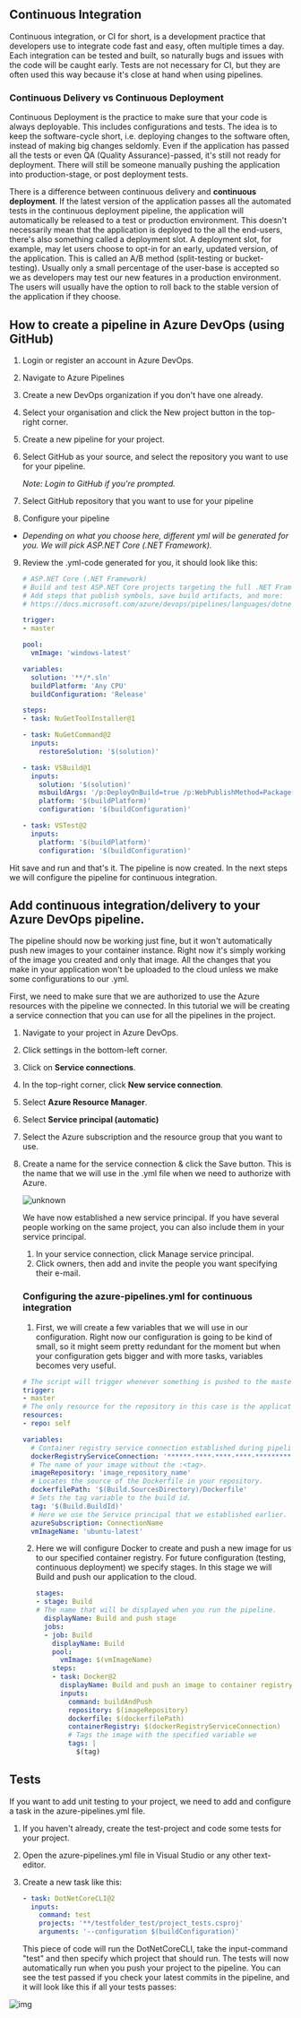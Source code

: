 ## Continuous Integration

Continuous integration, or CI for short, is a development practice that developers use to integrate code fast and easy, often multiple times a day. Each integration can be tested and built, so naturally bugs and issues with the code will be caught early. Tests are not necessary for CI, but they are often used this way because it's close at hand when using pipelines. 

### Continuous Delivery vs Continuous Deployment

Continuous Deployment is the practice to make sure that your code is always deployable. This includes configurations and tests. The idea is to keep the software-cycle short, i.e. deploying changes to the software often, instead of making big changes seldomly. Even if the application has passed all the tests or even QA (Quality Assurance)-passed, it's still not ready for deployment. There will still be someone manually pushing the application into production-stage, or post deployment tests. 

There is a difference between continuous delivery and **continuous deployment**. If the latest version of the application passes all the automated tests in the continuous deployment pipeline, the application will automatically be released to a test or production environment. This doesn't necessarily mean that the application is deployed to the all the end-users, there's also something called a deployment slot. A deployment slot, for example, may let users choose to opt-in for an early, updated version, of the application. This is called an A/B method (split-testing or bucket-testing). Usually only a small percentage of the user-base is accepted so we as developers may test our new features in a production environment. The users will usually have the option to roll back to the stable version of the application if they choose. 


## How to create a pipeline in Azure DevOps (using GitHub)

1. Login or register an account in Azure DevOps.

2. Navigate to Azure Pipelines

3. Create a new DevOps organization if you don't have one already.

4. Select your organisation and click the New project button in the top-right corner.

5. Create a new pipeline for your project.

6. Select GitHub as your source, and select the repository you want to use for your pipeline.

   *Note: Login to GitHub if you're prompted.*

7. Select GitHub repository that you want to use for your pipeline

8. Configure your pipeline

- *Depending on what you choose here, different yml will be generated for you. We will pick ASP.NET Core (.NET Framework).*

9. Review the .yml-code generated for you, it should look like this: 
   
   ```yaml
   # ASP.NET Core (.NET Framework)
   # Build and test ASP.NET Core projects targeting the full .NET Framework.
   # Add steps that publish symbols, save build artifacts, and more:
   # https://docs.microsoft.com/azure/devops/pipelines/languages/dotnet-core
   
   trigger:
   - master
   
   pool:
     vmImage: 'windows-latest'
   
   variables:
     solution: '**/*.sln'
     buildPlatform: 'Any CPU'
     buildConfiguration: 'Release'
   
   steps:
   - task: NuGetToolInstaller@1
   
   - task: NuGetCommand@2
     inputs:
       restoreSolution: '$(solution)'
   
   - task: VSBuild@1
     inputs:
       solution: '$(solution)'
       msbuildArgs: '/p:DeployOnBuild=true /p:WebPublishMethod=Package /p:PackageAsSingleFile=true /p:SkipInvalidConfigurations=true /p:DesktopBuildPackageLocation="$(build.artifactStagingDirectory)\WebApp.zip" /p:DeployIisAppPath="Default Web Site"'
       platform: '$(buildPlatform)'
       configuration: '$(buildConfiguration)'
   
   - task: VSTest@2
     inputs:
       platform: '$(buildPlatform)'
       configuration: '$(buildConfiguration)'
   
   ```
   
   

Hit save and run and that's it. The pipeline is now created. In the next steps we will configure the pipeline for continuous integration. 

## Add continuous integration/delivery to your Azure DevOps pipeline.

The pipeline should now be working just fine, but it won't automatically push new images to your container instance. Right now it's simply working of the image you created and only that image. All the changes that you make in your application won't be uploaded to the cloud unless we make some configurations to our .yml. 

First, we need to make sure that we are authorized to use the Azure resources with the pipeline we connected. In this tutorial we will be creating a service connection that you can use for all the pipelines in the project. 

1. Navigate to your project in Azure DevOps. 

2. Click settings in the bottom-left corner. 

3. Click on **Service connections**.

4. In the top-right corner, click **New service connection**.

5. Select **Azure Resource Manager**.

6. Select **Service principal (automatic)**

7. Select the Azure subscription and the resource group that you want to use.

8. Create a name for the service connection & click the Save button. This is the name that we will use in the .yml file when we need to authorize with Azure. 

   ![unknown](C:\Users\Greattech\Documents\GitHub\blog-b04\img\unknown.png)

   We have now established a new service principal. If you have several people working on the same project, you can also include them in your service principal. 

   1. In your service connection, click Manage service principal.
   2. Click owners, then add and invite the people you want specifying their e-mail. 

   ### Configuring the azure-pipelines.yml for continuous integration

   1. First, we will create a few variables that we will use in our configuration. Right now our configuration is going to be kind of small, so it might seem pretty redundant for the moment but when your configuration gets bigger and with more tasks, variables becomes very useful. 

   ```yaml
   # The script will trigger whenever something is pushed to the master bransch. 
   trigger:
   - master
   # The only resource for the repository in this case is the application. 
   resources:
   - repo: self
   
   variables:
     # Container registry service connection established during pipeline creation
     dockerRegistryServiceConnection: '******-****-****-****-*********'
     # The name of your image without the :<tag>. 
     imageRepository: 'image_repository_name'
     # Locates the source of the Dockerfile in your repository. 
     dockerfilePath: '$(Build.SourcesDirectory)/Dockerfile'
     # Sets the tag variable to the build id.
     tag: '$(Build.BuildId)'
     # Here we use the Service principal that we established earlier.
     azureSubscription: ConnectionName
     vmImageName: 'ubuntu-latest'
   ```

   2. Here we will configure Docker to create and push a new image for us to our specified container registry. For future configuration (testing, continuous deployment) we specify stages. In this stage we will Build and push our application to the cloud. 

      ```yaml
      stages:
      - stage: Build
      # The name that will be displayed when you run the pipeline.
        displayName: Build and push stage
        jobs:
        - job: Build
          displayName: Build
          pool:
            vmImage: $(vmImageName)
          steps:
          - task: Docker@2
            displayName: Build and push an image to container registry
            inputs:
              command: buildAndPush
              repository: $(imageRepository)
              dockerfile: $(dockerfilePath)
              containerRegistry: $(dockerRegistryServiceConnection)
              # Tags the image with the specified variable we 
              tags: |
                $(tag)
      ```

      

## Tests

If you want to add unit testing to your project, we need to add and configure a task in the azure-pipelines.yml file.

1. If you haven't already, create the test-project and code some tests for your project.

2. Open the azure-pipelines.yml file in Visual Studio or any other text-editor.

3. Create a new task like this:

   ```yaml
   - task: DotNetCoreCLI@2
     inputs:
       command: test
       projects: '**/testfolder_test/project_tests.csproj'
       arguments: '--configuration $(buildConfiguration)'
   ```

   This piece of code will run the DotNetCoreCLI, take the input-command "test" and then specify which project that should run. The tests will now automatically run when you push your project to the pipeline. You can see the test passed if you check your latest commits in the pipeline, and it will look like this if all your tests passes:

![img](https://media.discordapp.net/attachments/280760711620067330/753622203571896422/unknown.png?width=400&height=121)

